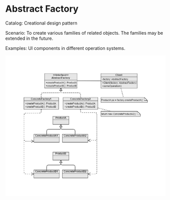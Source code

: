 Abstract Factory
===
Catalog: Creational design pattern

Scenario: To create various families of related objects. The families may be extended in the future.

Examples: UI components in different operation systems.

![UML](UML.jpg)

